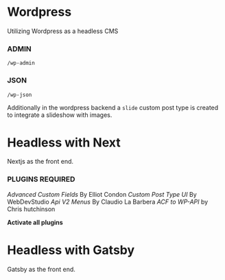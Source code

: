# Wordpress

Utilizing Wordpress as a headless CMS

### ADMIN

`/wp-admin`

### JSON

`/wp-json`

Additionally in the wordpress backend a `slide` custom post type is created to integrate a slideshow with images.

# Headless with Next

Nextjs as the front end.

### PLUGINS REQUIRED

_Advanced Custom Fields_ By Elliot Condon
_Custom Post Type UI_ By WebDevStudio
_Api V2 Menus_ By Claudio La Barbera
_ACF to WP-API_ by Chris hutchinson

**Activate all plugins**

# Headless with Gatsby

Gatsby as the front end.
